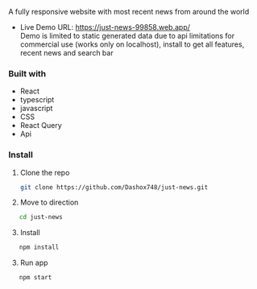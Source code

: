 A fully responsive website with most recent news from around the world 

- Live Demo URL: https://just-news-99858.web.app/    
Demo is limited to static generated data due to api limitations for commercial use (works only on localhost), install to get all features, recent news and search bar 

### Built with
- React
- typescript
- javascript
- CSS
- React Query
- Api

### Install

1. Clone the repo
   ```sh
   git clone https://github.com/Dashox748/just-news.git
   ```
2. Move to direction
```sh
   cd just-news
   ```
3. Install
```sh
   npm install
   ```
3. Run app
```sh
   npm start
   ```
